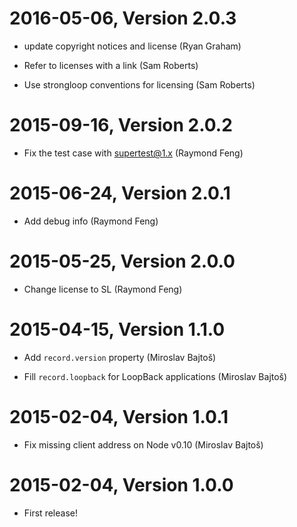 2016-05-06, Version 2.0.3
=========================

 * update copyright notices and license (Ryan Graham)

 * Refer to licenses with a link (Sam Roberts)

 * Use strongloop conventions for licensing (Sam Roberts)


2015-09-16, Version 2.0.2
=========================

 * Fix the test case with supertest@1.x (Raymond Feng)


2015-06-24, Version 2.0.1
=========================

 * Add debug info (Raymond Feng)


2015-05-25, Version 2.0.0
=========================

 * Change license to SL (Raymond Feng)


2015-04-15, Version 1.1.0
=========================

 * Add `record.version` property (Miroslav Bajtoš)

 * Fill `record.loopback` for LoopBack applications (Miroslav Bajtoš)


2015-02-04, Version 1.0.1
=========================

 * Fix missing client address on Node v0.10 (Miroslav Bajtoš)


2015-02-04, Version 1.0.0
=========================

 * First release!

